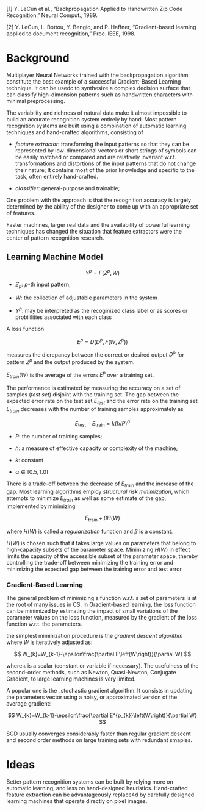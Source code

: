 [1] Y. LeCun et al., “Backpropagation Applied to Handwritten Zip Code Recognition,” Neural Comput., 1989.

[2] Y. LeCun, L. Bottou, Y. Bengio, and P. Haffner, “Gradient-based learning applied to document recognition,” Proc. IEEE, 1998.

# Background

Multiplayer Neural Networks trained with the backpropagation algorithm constitute the best example of a successful Gradient-Based Learning technique. It can be usedc to synthesize a complex decision surface that can classify high-dimension patterns such as handwritten characters with minimal preprocessing.

The variability and richness of natural data make it almost impossible to build an accurate recognition system entirely by hand. Most pattern recognition systems are built using a combination of automatic learning techniques and hand-crafted algorithms, consisting of 

- _feature extractor_: transforming the input patterns so that they can be represented by low-dimensional vectors or short strings of symbols can be easily matched or compared and are relatively invariant w.r.t. transformations and distortions of the input patterns that do not change their nature; It contains most of the prior knowledge and specific to the task, often entirely hand-crafted.

- _classifier_: general-purpose and trainable; 

One problem with the approach is that the recognition accuracy is largely determined by the ability of the designer to come up with an appropriate set of features.

Faster machines, larger real data and the availability of powerful learning techniques has changed the situation that feature extractors were the center of pattern recognition research.

## Learning Machine Model

$$
Y^{p}=F\left(Z^{p},W\right)
$$

- $Z_{p}$: $p$-th input pattern;

- $W$: the collection of adjustable parameters in the system

- $Y^{p}$: may be interpreted as the recoginized class label or as scores or probililities associated with each class

A loss function

$$
E^{p}=D\left(D^{p},F\left(W,Z^{p}\right)\right)
$$

measures the dicrepancy between the correct or desired output $D^{p}$ for pattern $Z^{p}$ and the output produced by the system.

$E_{train}(W)$ is the average of the errors $E^{p}$ over a training set.

The performance is estimated by measuring the accuracy on a set of samples (_test set_) disjoint with the training set. The gap between the expected error rate on the test set $E_{test}$ and the error rate on the training set $E_{train}$ decreases with the number of training samples approximately as 

$$
E_{\text{test}}-E_{\text{train}}=k\left(h/P\right)^{\alpha}
$$

- $P$: the number of training samples;

- $h$: a measure of effective capacity or complexity of the machine;

- $k$: constant

- $\alpha \in [0.5, 1.0]$

There is a trade-off between the decrease of $E_{train}$ and the increase of the gap. Most learning algorithms employ _structural risk minimization_, which attempts to minimize $E_{train}$ as well as some estimate of the gap, implemented by minimizing 

$$
E_{\text{train}}+\beta H\left(W\right)
$$

where $H(W)$ is called a _regularization_ function and $\beta$ is a constant. 

$H(W)$ is chosen such that it takes large values on parameters that belong to high-capacity subsets of the parameter space. Minimizing $H(W)$ in effect limits the capacity of the accessible subset of the parameter space, thereby controlling the trade-off between minimizing the training error and minimizing the expected gap between the training error and test error.

### Gradient-Based Learning

The general problem of minimizing a function w.r.t. a set of parameters is at the root of many issues in CS. In Gradient-based learning, the loss function can be minimized by estimating the impact of small variations of the parameter values on the loss function, measured by the gradient of the loss function w.r.t. the parameters. 

the simplest miminization procedure is the _gradient descent algorithm_ where $W$ is iteratively adjusted as:

$$
W_{k}=W_{k-1}-\epsilon\frac{\partial E\left(W\right)}{\partial W}
$$

where $\epsilon$ is a scalar (constant or variable if necessary). The usefulness of the second-order methods, such as Newton, Quasi-Newton, Conjugate Gradient, to large learning machines is very limited.

A popular one is the _stochastic gradient algorithm. It consists in updating the parameters vector using a noisy, or approximated version of the average gradient:

$$
W_{k}=W_{k-1}-\epsilon\frac{\partial E^{p_{k}}\left(W\right)}{\partial W}
$$

SGD usually converges considerably faster than regular gradient descent and second order methods on large training sets with redundant smaples.

# Ideas

Better pattern recognition systems can be built by relying more on automatic learning, and less on hand-designed heuristics. Hand-crafted feature extraction can be advantageously replace4d by carefully designed learning machines that operate directly on pixel images. 




